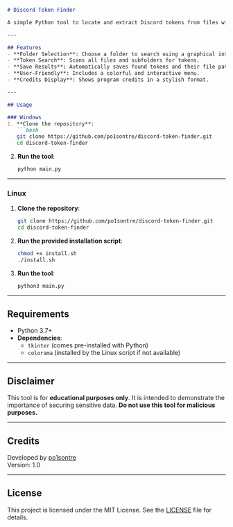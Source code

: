 ```markdown
# Discord Token Finder

A simple Python tool to locate and extract Discord tokens from files within a specified folder. This project demonstrates how sensitive information can be stored in files.  

---

## Features
- **Folder Selection**: Choose a folder to search using a graphical interface.  
- **Token Search**: Scans all files and subfolders for tokens.  
- **Save Results**: Automatically saves found tokens and their file paths to `found_tokens.txt`.  
- **User-Friendly**: Includes a colorful and interactive menu.  
- **Credits Display**: Shows program credits in a stylish format.  

---

## Usage

### Windows
1. **Clone the repository**:  
   ```bash
   git clone https://github.com/po1sontre/discord-token-finder.git
   cd discord-token-finder
   ```  

2. **Run the tool**:  
   ```bash
   python main.py
   ```

---

### Linux
1. **Clone the repository**:  
   ```bash
   git clone https://github.com/po1sontre/discord-token-finder.git
   cd discord-token-finder
   ```  

2. **Run the provided installation script**:  
   ```bash
   chmod +x install.sh
   ./install.sh
   ```  

3. **Run the tool**:  
   ```bash
   python3 main.py
   ```

---

## Requirements
- Python 3.7+  
- **Dependencies**:  
  - `tkinter` (comes pre-installed with Python)  
  - `colorama` (installed by the Linux script if not available)  

---

## Disclaimer
This tool is for **educational purposes only**. It is intended to demonstrate the importance of securing sensitive data. **Do not use this tool for malicious purposes.**  

---

## Credits
Developed by [po1sontre](https://github.com/po1sontre)  
Version: 1.0  

---

## License
This project is licensed under the MIT License. See the [LICENSE](LICENSE) file for details.  
```